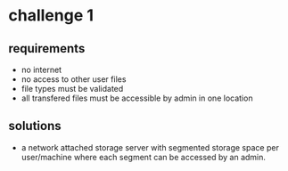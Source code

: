 # challenge 1

## requirements

- no internet
- no access to other user files
- file types must be validated
- all transfered files must be accessible by admin in one location

## solutions

- a network attached storage server with segmented storage space per user/machine where each segment can be accessed by an admin.
